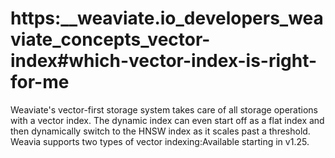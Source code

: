 # https:\_\_weaviate.io_developers_weaviate_concepts_vector-index#which-vector-index-is-right-for-me

Weaviate's vector-first storage system takes care of all storage operations with a vector index. The dynamic index can even start off as a flat index and then dynamically switch to the HNSW index as it scales past a threshold. Weavia supports two types of vector indexing:Available starting in v1.25.
